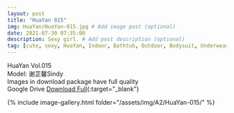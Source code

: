 ```yaml
---
layout: post
title: "HuaYan 015"
img: HuaYan/HuaYan-015.jpg # Add image post (optional)
date: 2021-07-30 07:35:00
description: Sexy girl. # Add post description (optional)
tag: [cute, sexy, HuaYan, Indoor, Bathtub, Outdoor, Bodysuit, Underwear, Cosplay, Big Tits, Tattoo]
---
```

HuaYan Vol.015  
Model: 谢芷馨Sindy  
Images in download package have full quality                    
Google Drive [Download Full](http://gestyy.com/eoAGPL){:target="_blank"}

{% include image-gallery.html folder="/assets/img/A2/HuaYan-015/" %}
